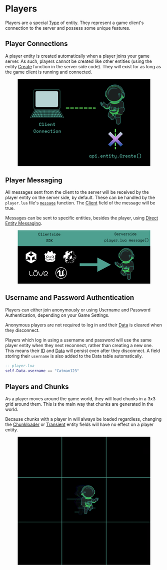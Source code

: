 # Players

Players are a special [Type](entities.md#types-and-behaviour-scripting) of entity. They represent a game client's connection to the server and possess some unique features.



## Player Connections

A player entity is created automatically when a player joins your game server. As such, players cannot be created like other entities (using the entity [Create](../api-reference/entity-api/create.md) function in the server side code). They will exist for as long as the game client is running and connected.&#x20;

<figure><img src="../.gitbook/assets/PlayerCreation (2).png" alt="" width="563"><figcaption></figcaption></figure>



## Player Messaging

All messages sent from the client to the server will be received by the player entity on the server side, by default. These can be handled by the `player.lua` file's [`message`](entities.md#message) function. The [Client](entities.md#message) field of the message will be true.

Messages can be sent to specific entities, besides the player, using [Direct Entity Messaging](entities.md#direct-entity-messaging).

<figure><img src="../.gitbook/assets/ClientToServer.png" alt=""><figcaption></figcaption></figure>



## Username and Password Authentication

Players can either join anonymously or using Username and Password Authentication, depending on your Game Settings.

Anonymous players are not required to log in and their [Data](../api-reference/entity-api/entity/fields/data.md) is cleared when they disconnect.

Players which log in using a username and password will use the same player entity when they next reconnect, rather than creating a new one. This means their [ID](../api-reference/entity-api/entity/fields/id.md) and [Data](../api-reference/entity-api/entity/fields/data.md) will persist even after they disconnect. A field storing their `username` is also added to the Data table automatically.

```lua
-- player.lua
self.Data.username == "Catman123"
```



## Players and Chunks

As a player moves around the game world, they will load chunks in a 3x3 grid around them. This is the main way that chunks are generated in the world.

Because chunks with a player in will always be loaded regardless, changing the [Chunkloader](../api-reference/entity-api/entity/fields/chunkloader.md) or [Transient](../api-reference/entity-api/entity/fields/transient.md) entity fields will have no effect on a player entity.

<figure><img src="../.gitbook/assets/ChunkGeneration (1).png" alt="" width="563"><figcaption></figcaption></figure>
